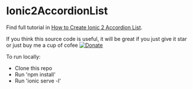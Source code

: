 # Ionic2AccordionList
Find full tutorial in [How to Create Ionic 2 Accordion List](https://www.djamware.com/post/5892739480aca7411808fa9c/how-to-create-ionic-2-accordion-list).

If you think this source code is useful, it will be great if you just give it star or just buy me a cup of cofee [![Donate](https://img.shields.io/badge/Donate-PayPal-green.svg)](https://www.paypal.com/cgi-bin/webscr?cmd=_s-xclick&hosted_button_id=Q5WK24UVWUGBN)

To run locally:

* Clone this repo
* Run 'npm install'
* Run 'ionic serve -l'
